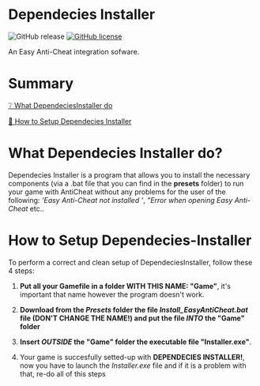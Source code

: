 # **Dependecies Installer**

![GitHub release](https://img.shields.io/github/v/release/Play-Epik-Inc/DependeciesInstaller?color=009dff) [![GitHub license](https://img.shields.io/badge/license-MIT-blue.svg)](https://github.com/Play-Epik-Inc/DependeciesInstaller/blob/main/LICENSE)

An Easy Anti-Cheat integration sofware.

# **Summary**

[❔ What DependeciesInstaller do](#what-dependecies-installer-do)

[🚀 How to Setup Dependecies Installer](#how-to-setup-dependecies-installer)

# **What Dependecies Installer do?**
Dependecies Installer is a program that allows you to install the necessary components (via a .bat file that you can find in the **presets** folder) to run your game with AntiCheat without any problems for the user of the following: *‘Easy Anti-Cheat not installed ’*, *"Error when opening Easy Anti-Cheat* etc..

# **How to Setup Dependecies-Installer**

To perform a correct and clean setup of DependeciesInstaller, follow these 4 steps:

1. **Put all your Gamefile in a folder WITH THIS NAME: "Game"**, it's important that name however the program doesn't work.

2. **Download from the *Presets* folder the file *Install_EasyAntiCheat.bat* file (DON'T CHANGE THE NAME!) and put the file *INTO* the "Game" folder**

3. **Insert *OUTSIDE* the "Game" folder the executable file "Installer.exe"**.

4. Your game is succesfully setted-up with **DEPENDECIES INSTALLER!**, now you have to launch the *Installer.exe* file and if it is a problem with that, re-do all of this steps
